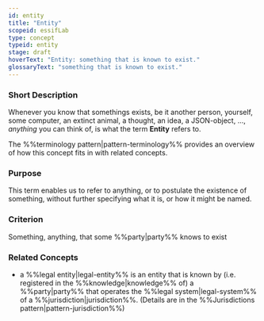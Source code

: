 ```yaml
---
id: entity
title: "Entity"
scopeid: essifLab
type: concept
typeid: entity
stage: draft
hoverText: "Entity: something that is known to exist."
glossaryText: "something that is known to exist."
---
```


### Short Description
Whenever you know that somethings exists, be it another person, yourself, some computer, an extinct animal, a thought, an idea, a JSON-object, ..., _anything_ you can think of, is what the term **Entity** refers to.

The %%terminology pattern|pattern-terminology%% provides an overview of how this concept fits in with related concepts.

### Purpose
This term enables us to refer to anything, or to postulate the existence of something, without further specifying what it is, or how it might be named. 

### Criterion
Something, anything, that some %%party|party%% knows to exist

### Related Concepts
- a %%legal entity|legal-entity%% is an entity that is known by (i.e. registered in the %%knowledge|knowledge%% of) a %%party|party%% that operates the %%legal system|legal-system%% of a %%jurisdiction|jurisdiction%%. (Details are in the %%Jurisdictions pattern|pattern-jurisdiction%%)
